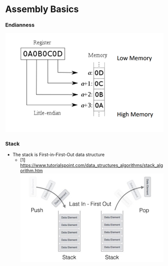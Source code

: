 # Assembly Basics

### Endianness
<kbd><img src="https://github.com/billburn/assembly/blob/master/Assembly%20Basics/Screen-Captures/endianess-01.png" /></kbd>

### Stack
* The stack is First-in-First-Out data structure
    * [1] https://www.tutorialspoint.com/data_structures_algorithms/stack_algorithm.htm
<kbd><img src="https://github.com/billburn/assembly/blob/master/Assembly%20Basics/Screen-Captures/stack-01.png" /></kbd>